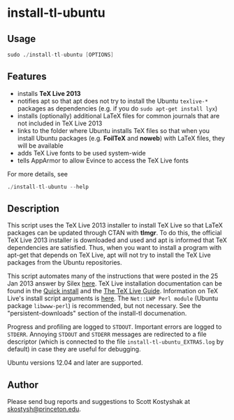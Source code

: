 # install-tl-ubuntu

## Usage

```s
sudo ./install-tl-ubuntu [OPTIONS]
```

## Features

- installs **TeX Live 2013**
- notifies apt so that apt does not try to install the Ubuntu `texlive-*` packages as dependencies (e.g. if you do `sudo apt-get install lyx`)
- installs (optionally) additional LaTeX files for common journals that are not included in TeX Live 2013
- links to the folder where Ubuntu installs TeX files so that when you install Ubuntu packages (e.g. **FoilTeX** and **noweb**) with LaTeX files, they will be available
- adds TeX Live fonts to be used system-wide
- tells AppArmor to allow Evince to access the TeX Live fonts

For more details, see
```s
./install-tl-ubuntu --help
```

## Description

This script uses the TeX Live 2013 installer to install TeX Live so that LaTeX packages can be updated through CTAN with **tlmgr**. To do this, the official TeX Live 2013 installer is downloaded and used and apt is informed that TeX dependencies are satisfied. Thus, when you want to install a program with apt-get that depends on TeX Live, apt will not try to install the TeX Live packages from the Ubuntu repositories.

This script automates many of the instructions that were posted in the 25 Jan 2013 answer by Silex [here](http://tex.stackexchange.com/questions/1092/how-to-install-vanilla-texlive-on-debian-or-ubuntu). TeX Live installation documentation can be found in the [Quick install](http://www.tug.org/texlive/quickinstall.html) and the [The TeX Live Guide](http://www.tug.org/texlive/doc/texlive-en/texlive-en.html#installation). Information on TeX Live's install script arguments is [here](http://www.tug.org/texlive/doc/install-tl.html). The `Net::LWP Perl module` (Ubuntu package `libwww-perl`) is recommended, but not necessary. See the "persistent-downloads" section of the install-tl documenation.

Progress and profiling are logged to `STDOUT`. Important errors are logged to `STDERR`. Annoying `STDOUT` and `STDERR` messages are redirected to a file descriptor (which is connected to the file `install-tl-ubuntu_EXTRAS.log` by default) in case they are useful for debugging.

Ubuntu versions 12.04 and later are supported.

## Author

Please send bug reports and suggestions to Scott Kostyshak at skostysh@princeton.edu.
